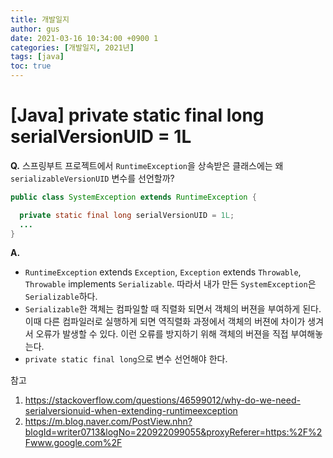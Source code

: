 ```yaml
---
title: 개발일지
author: gus
date: 2021-03-16 10:34:00 +0900 1
categories: [개발일지, 2021년]
tags: [java]
toc: true
---
```


# [Java] private static final long serialVersionUID = 1L

**Q.** 스프링부트 프로젝트에서 `RuntimeException`을 상속받은 클래스에는 왜 `serializableVersionUID` 변수를 선언할까?
```Java
public class SystemException extends RuntimeException {

  private static final long serialVersionUID = 1L;
  ...
}
```
**A.** 
- `RuntimeException` extends `Exception`, `Exception` extends `Throwable`, `Throwable` implements `Serializable`. 따라서 내가 만든 `SystemException`은 `Serializable`하다.
- `Serializable`한 객체는 컴파일할 때 직렬화 되면서 객체의 버젼을 부여하게 된다. 이때 다른 컴파일러로 실행하게 되면 역직렬화 과정에서 객체의 버젼에 차이가 생겨서 오류가 발생할 수 있다. 이런 오류를 방지하기 위해 객체의 버젼을 직접 부여해놓는다. 
- `private static final long`으로 변수 선언해야 한다.

참고

1. https://stackoverflow.com/questions/46599012/why-do-we-need-serialversionuid-when-extending-runtimeexception
2. https://m.blog.naver.com/PostView.nhn?blogId=writer0713&logNo=220922099055&proxyReferer=https:%2F%2Fwww.google.com%2F

